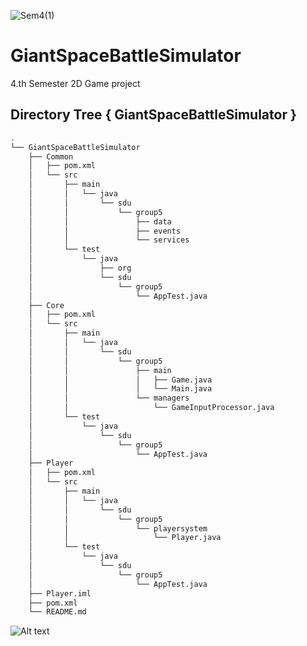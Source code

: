 ![Sem4(1)](https://user-images.githubusercontent.com/58940157/224655311-02de5639-ced4-4efd-93d1-447b3ab6506b.png)


# GiantSpaceBattleSimulator
4.th Semester 2D Game project



## Directory Tree { GiantSpaceBattleSimulator }
```bash
.
└── GiantSpaceBattleSimulator
    ├── Common
    │   ├── pom.xml
    │   └── src
    │       ├── main
    │       │   └── java
    │       │       └── sdu
    │       │           └── group5
    │       │               ├── data
    │       │               ├── events
    │       │               └── services
    │       └── test
    │           └── java
    │               ├── org
    │               └── sdu
    │                   └── group5
    │                       └── AppTest.java
    ├── Core
    │   ├── pom.xml
    │   └── src
    │       ├── main
    │       │   └── java
    │       │       └── sdu
    │       │           └── group5
    │       │               ├── main
    │       │               │   ├── Game.java
    │       │               │   └── Main.java
    │       │               └── managers
    │       │                   └── GameInputProcessor.java
    │       └── test
    │           └── java
    │               └── sdu
    │                   └── group5
    │                       └── AppTest.java
    ├── Player
    │   ├── pom.xml
    │   └── src
    │       ├── main
    │       │   └── java
    │       │       └── sdu
    │       │           └── group5
    │       │               └── playersystem
    │       │                   └── Player.java
    │       └── test
    │           └── java
    │               └── sdu
    │                   └── group5
    │                       └── AppTest.java
    ├── Player.iml
    ├── pom.xml
    └── README.md

```
![Alt text](https://raw.githubusercontent.com/trinib/trinib/82213791fa9ff58d3ca768ddd6de2489ec23ffca/images/footer.svg)

